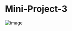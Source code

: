 ﻿# Mini-Project-3

![image](https://github.com/bentsen/Mini-Project-3/assets/78900612/012bae54-0407-496e-95e8-e577dbde03f6)
